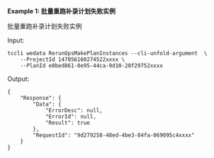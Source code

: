 **Example 1: 批量重跑补录计划失败实例**

批量重跑补录计划失败实例

Input: 

```
tccli wedata RerunOpsMakePlanInstances --cli-unfold-argument  \
    --ProjectId 147056160274522xxxx \
    --PlanId e0bed861-0e95-44ca-9d10-28f29752xxxx
```

Output: 
```
{
    "Response": {
        "Data": {
            "ErrorDesc": null,
            "ErrorId": null,
            "Result": true
        },
        "RequestId": "9d279258-48ed-4be3-84fa-069095c4xxxx"
    }
}
```

